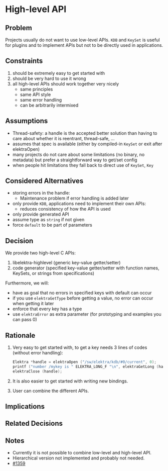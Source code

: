 # High-level API

## Problem

Projects usually do not want to use low-level APIs.
`KDB` and `KeySet` is useful for plugins and to implement APIs but not to be directly used in applications.

## Constraints

1. should be extremely easy to get started with
2. should be very hard to use it wrong
3. all high-level APIs should work together very nicely
   - same principles
   - same API style
   - same error handling
   - can be arbitrarily intermixed

## Assumptions

- Thread-safety:
  a handle is the accepted better solution than having to care about whether it is reentrant, thread-safe, ...
- assumes that spec is available (either by compiled-in `KeySet` or exit after elektraOpen)
- many projects do not care about some limitations (no binary, no metadata) but prefer a straightforward way to get/set config
- when people hit limitations they fall back to direct use of `KeySet`, `Key`

## Considered Alternatives

- storing errors in the handle:
  - Maintenance problem if error handling is added later
- only provide `KDB`, applications need to implement their own APIs:
  - reduces consistency of how the API is used
- only provide generated API
- assume type as `string` if not given
- force `default` to be part of parameters

## Decision

We provide two high-level C APIs:

1. libelektra-highlevel (generic key-value getter/setter)
2. code generator (specified key-value getter/setter with function names, KeySets, or strings from specifications)

Furthermore, we will:

- have as goal that no errors in specified keys with default can occur
- if you use `elektraGetType` before getting a value, no error can occur when getting it later
- enforce that every key has a type
- use `elektraError` as extra parameter (for prototyping and examples you can pass 0)

## Rationale

1. Very easy to get started with, to get a key needs 3 lines of codes (without error handling):

   ```c
   Elektra *handle = elektraOpen ("/sw/elektra/kdb/#0/current", 0);
   printf ("number /mykey is " ELEKTRA_LONG_F "\n", elektraGetLong (handle, "/mykey"));
   elektraClose (handle);
   ```

2. It is also easier to get started with writing new bindings.
3. User can combine the different APIs.

## Implications

## Related Decisions

## Notes

- Currently it is not possible to combine low-level and high-level API.
- Hierarchical version not implemented and probably not needed.
- [#1359](https://issues.libelektra.org/1359)
